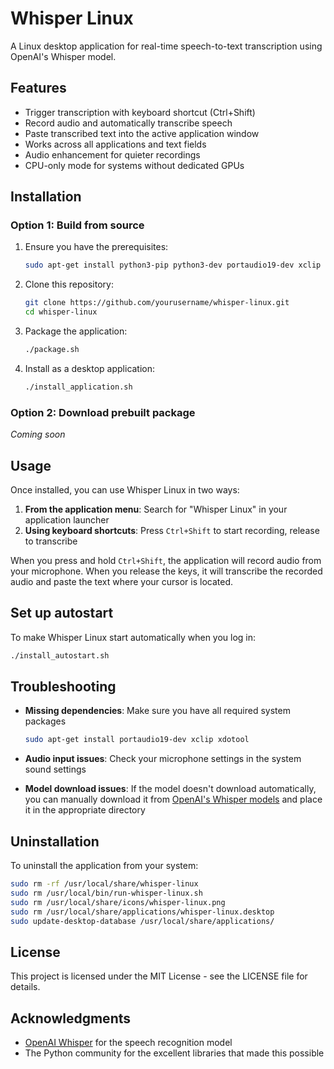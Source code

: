 # Whisper Linux

A Linux desktop application for real-time speech-to-text transcription using OpenAI's Whisper model.

## Features

- Trigger transcription with keyboard shortcut (Ctrl+Shift)
- Record audio and automatically transcribe speech
- Paste transcribed text into the active application window
- Works across all applications and text fields
- Audio enhancement for quieter recordings
- CPU-only mode for systems without dedicated GPUs

## Installation

### Option 1: Build from source

1. Ensure you have the prerequisites:
   ```bash
   sudo apt-get install python3-pip python3-dev portaudio19-dev xclip xdotool
   ```

2. Clone this repository:
   ```bash
   git clone https://github.com/yourusername/whisper-linux.git
   cd whisper-linux
   ```

3. Package the application:
   ```bash
   ./package.sh
   ```

4. Install as a desktop application:
   ```bash
   ./install_application.sh
   ```

### Option 2: Download prebuilt package

*Coming soon*

## Usage

Once installed, you can use Whisper Linux in two ways:

1. **From the application menu**: Search for "Whisper Linux" in your application launcher
2. **Using keyboard shortcuts**: Press `Ctrl+Shift` to start recording, release to transcribe

When you press and hold `Ctrl+Shift`, the application will record audio from your microphone. When you release the keys, it will transcribe the recorded audio and paste the text where your cursor is located.

## Set up autostart

To make Whisper Linux start automatically when you log in:

```bash
./install_autostart.sh
```

## Troubleshooting

- **Missing dependencies**: Make sure you have all required system packages
  ```bash
  sudo apt-get install portaudio19-dev xclip xdotool
  ```

- **Audio input issues**: Check your microphone settings in the system sound settings

- **Model download issues**: If the model doesn't download automatically, you can manually download it from [OpenAI's Whisper models](https://github.com/openai/whisper/blob/main/model-card.md) and place it in the appropriate directory

## Uninstallation

To uninstall the application from your system:

```bash
sudo rm -rf /usr/local/share/whisper-linux
sudo rm /usr/local/bin/run-whisper-linux.sh
sudo rm /usr/local/share/icons/whisper-linux.png
sudo rm /usr/local/share/applications/whisper-linux.desktop
sudo update-desktop-database /usr/local/share/applications/
```

## License

This project is licensed under the MIT License - see the LICENSE file for details.

## Acknowledgments

- [OpenAI Whisper](https://github.com/openai/whisper) for the speech recognition model
- The Python community for the excellent libraries that made this possible 